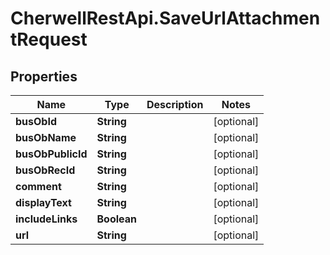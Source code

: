 # CherwellRestApi.SaveUrlAttachmentRequest

## Properties
Name | Type | Description | Notes
------------ | ------------- | ------------- | -------------
**busObId** | **String** |  | [optional] 
**busObName** | **String** |  | [optional] 
**busObPublicId** | **String** |  | [optional] 
**busObRecId** | **String** |  | [optional] 
**comment** | **String** |  | [optional] 
**displayText** | **String** |  | [optional] 
**includeLinks** | **Boolean** |  | [optional] 
**url** | **String** |  | [optional] 


